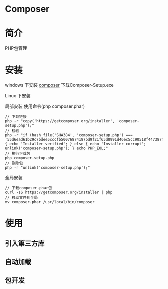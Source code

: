 # Composer

# 简介
PHP包管理

# 安装

windows 下安装 [composer](https://getcomposer.org/download/) 下载Composer-Setup.exe

Linux 下安装

局部安装 使用命令(php composer.phar)
```
// 下载链接
php -r "copy('https://getcomposer.org/installer', 'composer-setup.php');"
// 检验
php -r "if (hash_file('SHA384', 'composer-setup.php') === '55d6ead61b29c7bdee5cccfb50076874187bd9f21f65d8991d46ec5cc90518f447387fb9f76ebae1fbbacf329e583e30') { echo 'Installer verified'; } else { echo 'Installer corrupt'; unlink('composer-setup.php'); } echo PHP_EOL;"
// 执行下载包
php composer-setup.php
// 删除包
php -r "unlink('composer-setup.php');"
```

全局安装
```
// 下载composer.phar包
curl -sS https://getcomposer.org/installer | php
// 移动文件到全局
mv composer.phar /usr/local/bin/composer
```


# 使用

## 引入第三方库

## 自动加载

## 包开发
